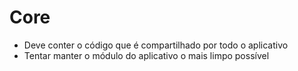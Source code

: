 # Core

- Deve conter o código que é compartilhado por todo o aplicativo
- Tentar manter o módulo do aplicativo o mais limpo possível
